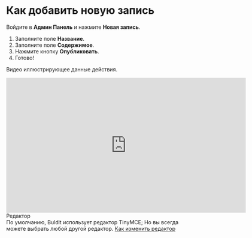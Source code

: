 # Как добавить новую запись
<!-- position: 2 -->

Войдите в **Админ Панель** и нажмите **Новая запись**.

1. Заполните поле **Название**.
2. Заполните поле **Содержимое**.
3. Нажмите кнопку **Опубликовать**.
4. Готово!

Видео иллюстрирующее данные действия.
<div class="videoWrapper">
	<iframe width="640" height="360" src="https://www.youtube.com/embed/HJ2uo-Pe-gY?rel=0&amp;showinfo=0" frameborder="0" allow="accelerometer; autoplay; encrypted-media; gyroscope; picture-in-picture" allowfullscreen></iframe>
</div>

<div class="note">
<div class="title">Редактор</div>
По умолчанию, Buldit использует редактор TinyMCE; Но вы всегда можете выбрать любой другой редактор. <a href="https://docs.bludit.com/en/content/how-to-change-the-editor">Как изменить редактор</a>
</div>